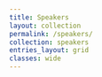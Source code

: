 ```yaml
---
title: Speakers
layout: collection
permalink: /speakers/
collection: speakers
entries_layout: grid
classes: wide
---
```

